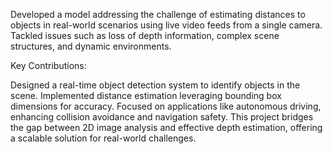 Developed a model addressing the challenge of estimating distances to objects in real-world scenarios using live video feeds from a single camera. Tackled issues such as loss of depth information, complex scene structures, and dynamic environments.

Key Contributions:

Designed a real-time object detection system to identify objects in the scene.
Implemented distance estimation leveraging bounding box dimensions for accuracy.
Focused on applications like autonomous driving, enhancing collision avoidance and navigation safety.
This project bridges the gap between 2D image analysis and effective depth estimation, offering a scalable solution for real-world challenges.
